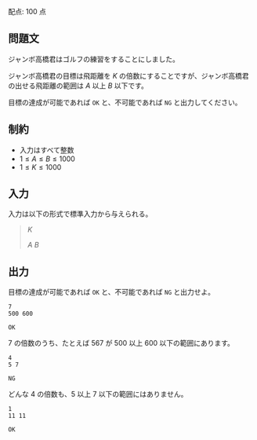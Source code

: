 配点: $100$ 点

## 問題文

ジャンボ高橋君はゴルフの練習をすることにしました。

ジャンボ高橋君の目標は飛距離を $K$ の倍数にすることですが、ジャンボ高橋君の出せる飛距離の範囲は $A$ 以上 $B$ 以下です。

目標の達成が可能であれば `OK` と、不可能であれば `NG` と出力してください。

## 制約

- 入力はすべて整数
- $1 \leq A \leq B \leq 1000$
- $1 \leq K \leq 1000$

## 入力

入力は以下の形式で標準入力から与えられる。

> $K$
> 
> $A$ $B$

## 出力

目標の達成が可能であれば `OK` と、不可能であれば `NG` と出力せよ。

```input1
7
500 600
```

```output1
OK
```

$7$ の倍数のうち、たとえば $567$ が $500$ 以上 $600$ 以下の範囲にあります。

```input2
4
5 7
```

```output2
NG
```

どんな $4$ の倍数も、$5$ 以上 $7$ 以下の範囲にはありません。

```input3
1
11 11
```

```output3
OK
```